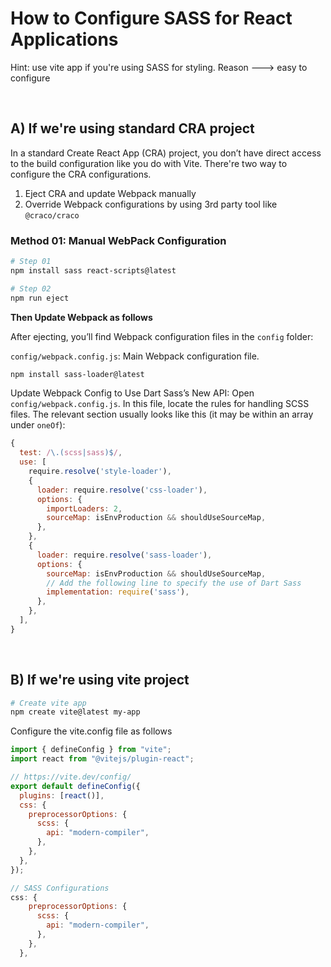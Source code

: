 # How to Configure SASS for React Applications

Hint: use vite app if you're using SASS for styling. Reason ---> easy to configure

<br />

## A) If we're using standard CRA project

In a standard Create React App (CRA) project, you don’t have direct access to the build configuration like you do with Vite. There're two way to configure the CRA configurations.

1. Eject CRA and update Webpack manually
2. Override Webpack configurations by using 3rd party tool like `@craco/craco`

### Method 01: Manual WebPack Configuration

```sh
# Step 01
npm install sass react-scripts@latest

# Step 02
npm run eject
```

**Then Update Webpack as follows**

After ejecting, you’ll find Webpack configuration files in the `config` folder:

`config/webpack.config.js`: Main Webpack configuration file.

```sh
npm install sass-loader@latest
```

Update Webpack Config to Use Dart Sass’s New API: Open `config/webpack.config.js`. In this file, locate the rules for handling SCSS files. The relevant section usually looks like this (it may be within an array under `oneOf`):

```js
{
  test: /\.(scss|sass)$/,
  use: [
    require.resolve('style-loader'),
    {
      loader: require.resolve('css-loader'),
      options: {
        importLoaders: 2,
        sourceMap: isEnvProduction && shouldUseSourceMap,
      },
    },
    {
      loader: require.resolve('sass-loader'),
      options: {
        sourceMap: isEnvProduction && shouldUseSourceMap,
        // Add the following line to specify the use of Dart Sass
        implementation: require('sass'),
      },
    },
  ],
}
```

<br />

## B) If we're using vite project

```sh
# Create vite app
npm create vite@latest my-app
```

Configure the vite.config file as follows

```js
import { defineConfig } from "vite";
import react from "@vitejs/plugin-react";

// https://vite.dev/config/
export default defineConfig({
  plugins: [react()],
  css: {
    preprocessorOptions: {
      scss: {
        api: "modern-compiler",
      },
    },
  },
});
```

```js
// SASS Configurations
css: {
    preprocessorOptions: {
      scss: {
        api: "modern-compiler",
      },
    },
  },
```
